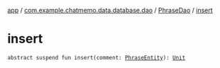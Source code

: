 [app](../../index.md) / [com.example.chatmemo.data.database.dao](../index.md) / [PhraseDao](index.md) / [insert](./insert.md)

# insert

`abstract suspend fun insert(comment: `[`PhraseEntity`](../../com.example.chatmemo.data.database.entity/-phrase-entity/index.md)`): `[`Unit`](https://kotlinlang.org/api/latest/jvm/stdlib/kotlin/-unit/index.html)